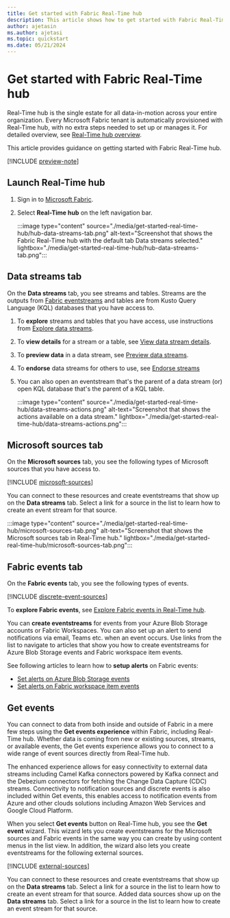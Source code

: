 ```yaml
---
title: Get started with Fabric Real-Time hub
description: This article shows how to get started with Fabric Real-Time hub. 
author: ajetasin
ms.author: ajetasi
ms.topic: quickstart
ms.date: 05/21/2024
---
```


# Get started with Fabric Real-Time hub
Real-Time hub is the single estate for all data-in-motion across your entire organization. Every Microsoft Fabric tenant is automatically provisioned with Real-Time hub, with no extra steps needed to set up or manages it. For detailed overview, see [Real-Time hub overview](real-time-hub-overview.md).

This article provides guidance on getting started with Fabric Real-Time hub. 

[!INCLUDE [preview-note](./includes/preview-note.md)]

## Launch Real-Time hub

1. Sign in to [Microsoft Fabric](https://fabric.microsoft.com/).
1. Select **Real-Time hub** on the left navigation bar. 

    :::image type="content" source="./media/get-started-real-time-hub/hub-data-streams-tab.png" alt-text="Screenshot that shows the Fabric Real-Time hub with the default tab Data streams selected." lightbox="./media/get-started-real-time-hub/hub-data-streams-tab.png":::

## Data streams tab
On the **Data streams** tab, you see streams and tables. Streams are the outputs from [Fabric eventstreams](../real-time-intelligence/event-streams/overview.md) and tables are from Kusto Query Language (KQL) databases that you have access to. 

1. To **explore** streams and tables that you have access, use instructions from [Explore data streams](explore-data-streams.md). 
1. To **view details** for a stream or a table, see [View data stream details](view-data-stream-details.md).
1. To **preview data** in a data stream, see [Preview data streams](preview-data-streams.md).
1. To **endorse** data streams for others to use, see [Endorse streams](endorse-data-streams.md)
1. You can also open an eventstream that's the parent of a data stream (or) open KQL database that's the parent of a KQL table. 

    :::image type="content" source="./media/get-started-real-time-hub/data-streams-actions.png" alt-text="Screenshot that shows the actions available on a data stream." lightbox="./media/get-started-real-time-hub/data-streams-actions.png":::

## Microsoft sources tab
On the **Microsoft sources** tab, you see the following types of Microsoft sources that you have access to. 

[!INCLUDE [microsoft-sources](./includes/microsoft-sources.md)]

You can connect to these resources and create eventstreams that show up on the **Data streams** tab. Select a link for a source in the list to learn how to create an event stream for that source. 

:::image type="content" source="./media/get-started-real-time-hub/microsoft-sources-tab.png" alt-text="Screenshot that shows the Microsoft sources tab in Real-Time hub." lightbox="./media/get-started-real-time-hub/microsoft-sources-tab.png":::

## Fabric events tab
On the **Fabric events** tab, you see the following types of events. 

[!INCLUDE [discrete-event-sources](./includes/discrete-event-sources.md)]

To **explore Fabric events**, see [Explore Fabric events in Real-Time hub](explore-fabric-events.md).

You can **create eventstreams** for events from your Azure Blob Storage accounts or Fabric Workspaces. You can also set up an alert to send notifications via email, Teams etc. when an event occurs. Use links from the list to navigate to articles that show you how to create eventstreams for Azure Blob Storage events and Fabric workspace item events. 

See following articles to learn how to **setup alerts** on Fabric events: 

- [Set alerts on Azure Blob Storage events](set-alerts-azure-blob-storage-events.md)
- [Set alerts on Fabric workspace item events](set-alerts-fabric-workspace-item-events.md)

## Get events 
You can connect to data from both inside and outside of Fabric in a mere few steps using the **Get events experience** within Fabric, including Real-Time hub. Whether data is coming from new or existing sources, streams, or available events, the Get events experience allows you to connect to a wide range of event sources directly from Real-Time hub. 

The enhanced experience allows for easy connectivity to external data streams including Camel Kafka connectors powered by Kafka connect and the Debezium connectors for fetching the Change Data Capture (CDC) streams. Connectivity to notification sources and discrete events is also included within Get events, this enables access to notification events from Azure and other clouds solutions including Amazon Web Services and Google Cloud Platform.  

When you select **Get events** button on Real-Time hub, you see the **Get event** wizard. This wizard lets you create eventstreams for the Microsoft sources and Fabric events in the same way you can create by using content menus in the list view. In addition, the wizard also lets you create eventstreams for the following external sources. 

[!INCLUDE [external-sources](./includes/external-sources.md)]

You can connect to these resources and create eventstreams that show up on the **Data streams** tab. Select a link for a source in the list to learn how to create an event stream for that source. Added data sources show up on the **Data streams** tab. Select a link for a source in the list to learn how to create an event stream for that source. 